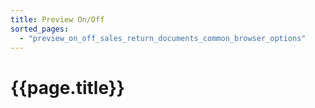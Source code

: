 ```yaml
---
title: Preview On/Off
sorted_pages:
  - "preview_on_off_sales_return_documents_common_browser_options"
---
```

# {{page.title}}
